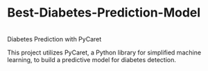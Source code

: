 # Best-Diabetes-Prediction-Model
<br>
Diabetes Prediction with PyCaret<br>

This project utilizes PyCaret, a Python library for simplified machine learning, to build a predictive model for diabetes detection.
